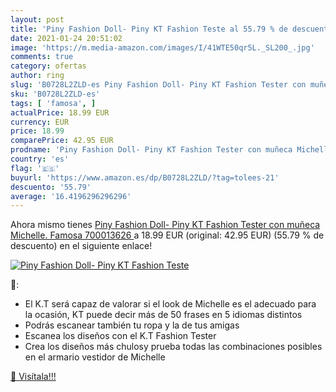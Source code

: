 ```yaml
---
layout: post
title: 'Piny Fashion Doll- Piny KT Fashion Teste al 55.79 % de descuento'
date: 2021-01-24 20:51:02
image: 'https://m.media-amazon.com/images/I/41WTE50qr5L._SL200_.jpg'
comments: true
category: ofertas
author: ring
slug: 'B0728L2ZLD-es Piny Fashion Doll- Piny KT Fashion Tester con muñeca...'
sku: 'B0728L2ZLD-es'
tags: [ 'famosa', ]
actualPrice: 18.99 EUR
currency: EUR
price: 18.99
comparePrice: 42.95 EUR
prodname: 'Piny Fashion Doll- Piny KT Fashion Tester con muñeca Michelle.  Famosa 700013626 '
country: 'es'
flag: '🇪🇸'
buyurl: 'https://www.amazon.es/dp/B0728L2ZLD/?tag=tolees-21'
descuento: '55.79'
average: '16.4196296296296'
---
```


Ahora mismo tienes [Piny Fashion Doll- Piny KT Fashion Tester con muñeca Michelle.  Famosa 700013626 ](https://www.amazon.es/dp/B0728L2ZLD/?tag=tolees-21) a 18.99 EUR (original: 42.95 EUR) (55.79 %  de descuento) en el siguiente enlace!

[![Piny Fashion Doll- Piny KT Fashion Teste](https://m.media-amazon.com/images/I/41WTE50qr5L._SL200_.jpg)](https://www.amazon.es/dp/B0728L2ZLD/?tag=tolees-21)

🔎:

- El K.T será capaz de valorar si el look de Michelle es el adecuado para la ocasión, KT puede decir más de 50 frases en 5 idiomas distintos
- Podrás escanear también tu ropa y la de tus amigas
- Escanea los diseños con el K.T Fashion Tester
- Crea los diseños más chulosy prueba todas las combinaciones posibles en el armario vestidor de Michelle

[🛒 Visítala!!!](https://www.amazon.es/dp/B0728L2ZLD/?tag=tolees-21)
